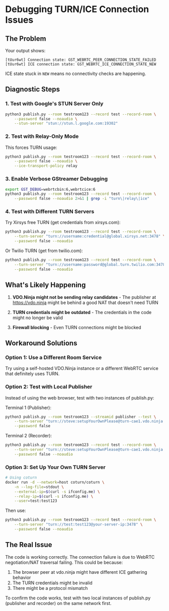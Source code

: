 # Debugging TURN/ICE Connection Issues

## The Problem

Your output shows:
```
[tUur6wt] Connection state: GST_WEBRTC_PEER_CONNECTION_STATE_FAILED
[tUur6wt] ICE connection state: GST_WEBRTC_ICE_CONNECTION_STATE_NEW
```

ICE state stuck in `NEW` means no connectivity checks are happening.

## Diagnostic Steps

### 1. Test with Google's STUN Server Only
```bash
python3 publish.py --room testroom123 --record test --record-room \
    --password false --noaudio \
    --stun-server "stun://stun.l.google.com:19302"
```

### 2. Test with Relay-Only Mode
This forces TURN usage:
```bash
python3 publish.py --room testroom123 --record test --record-room \
    --password false --noaudio \
    --ice-transport-policy relay
```

### 3. Enable Verbose GStreamer Debugging
```bash
export GST_DEBUG=webrtcbin:6,webrtcice:6
python3 publish.py --room testroom123 --record test --record-room \
    --password false --noaudio 2>&1 | grep -i "turn\|relay\|ice"
```

### 4. Test with Different TURN Servers

Try Xirsys free TURN (get credentials from xirsys.com):
```bash
python3 publish.py --room testroom123 --record test --record-room \
    --turn-server "turn://username:credential@global.xirsys.net:3478" \
    --password false --noaudio
```

Or Twilio TURN (get from twilio.com):
```bash
python3 publish.py --room testroom123 --record test --record-room \
    --turn-server "turn://username:password@global.turn.twilio.com:3478" \
    --password false --noaudio
```

## What's Likely Happening

1. **VDO.Ninja might not be sending relay candidates** - The publisher at https://vdo.ninja might be behind a good NAT that doesn't need TURN

2. **TURN credentials might be outdated** - The credentials in the code might no longer be valid

3. **Firewall blocking** - Even TURN connections might be blocked

## Workaround Solutions

### Option 1: Use a Different Room Service
Try using a self-hosted VDO.Ninja instance or a different WebRTC service that definitely uses TURN.

### Option 2: Test with Local Publisher
Instead of using the web browser, test with two instances of publish.py:

Terminal 1 (Publisher):
```bash
python3 publish.py --room testroom123 --streamid publisher --test \
    --turn-server "turn://steve:setupYourOwnPlease@turn-cae1.vdo.ninja:3478" \
    --password false
```

Terminal 2 (Recorder):
```bash
python3 publish.py --room testroom123 --record test --record-room \
    --turn-server "turn://steve:setupYourOwnPlease@turn-cae1.vdo.ninja:3478" \
    --password false --noaudio
```

### Option 3: Set Up Your Own TURN Server
```bash
# Using coturn
docker run -d --network=host coturn/coturn \
    -n --log-file=stdout \
    --external-ip=$(curl -s ifconfig.me) \
    --relay-ip=$(curl -s ifconfig.me) \
    --user=test:test123
```

Then use:
```bash
python3 publish.py --room testroom123 --record test --record-room \
    --turn-server "turn://test:test123@your-server-ip:3478" \
    --password false --noaudio
```

## The Real Issue

The code is working correctly. The connection failure is due to WebRTC negotiation/NAT traversal failing. This could be because:

1. The browser peer at vdo.ninja might have different ICE gathering behavior
2. The TURN credentials might be invalid
3. There might be a protocol mismatch

To confirm the code works, test with two local instances of publish.py (publisher and recorder) on the same network first.